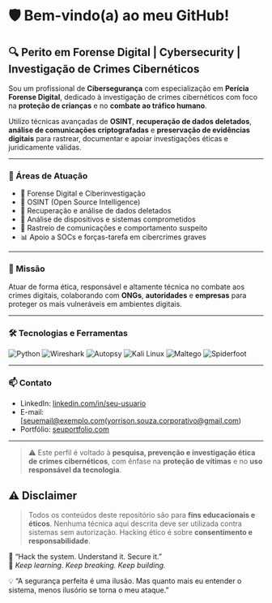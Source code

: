 # 🛡️ Bem-vindo(a) ao meu GitHub!

## 🔍 Perito em Forense Digital | Cybersecurity | Investigação de Crimes Cibernéticos

Sou um profissional de **Cibersegurança** com especialização em **Perícia Forense Digital**, dedicado à investigação de crimes cibernéticos com foco na **proteção de crianças** e no **combate ao tráfico humano**.

Utilizo técnicas avançadas de **OSINT**, **recuperação de dados deletados**, **análise de comunicações criptografadas** e **preservação de evidências digitais** para rastrear, documentar e apoiar investigações éticas e juridicamente válidas.

---

### 💼 Áreas de Atuação

- 🔐 Forense Digital e Ciberinvestigação  
- 🧠 OSINT (Open Source Intelligence)  
- 💾 Recuperação e análise de dados deletados  
- 📱 Análise de dispositivos e sistemas comprometidos  
- 📡 Rastreio de comunicações e comportamento suspeito  
- 📊 Apoio a SOCs e forças-tarefa em cibercrimes graves  

---

### 🎯 Missão

Atuar de forma ética, responsável e altamente técnica no combate aos crimes digitais, colaborando com **ONGs**, **autoridades** e **empresas** para proteger os mais vulneráveis em ambientes digitais.

---

### 🛠️ Tecnologias e Ferramentas

![Python](https://img.shields.io/badge/Python-3776AB?style=for-the-badge&logo=python&logoColor=white)
![Wireshark](https://img.shields.io/badge/Wireshark-1679A7?style=for-the-badge&logo=wireshark&logoColor=white)
![Autopsy](https://img.shields.io/badge/Autopsy-blue?style=for-the-badge)
![Kali Linux](https://img.shields.io/badge/Kali_Linux-557C94?style=for-the-badge&logo=kalilinux&logoColor=white)
![Maltego](https://img.shields.io/badge/Maltego-darkblue?style=for-the-badge)
![Spiderfoot](https://img.shields.io/badge/Spiderfoot-gray?style=for-the-badge)

---

### 📫 Contato

- LinkedIn: [linkedin.com/in/seu-usuario](https://linkedin.com/in/seu-usuario)  
- E-mail: [seuemail@exemplo.com(yorrison.souza.corporativo@gmail.com)  
- Portfólio: [seuportfolio.com](https://seuportfolio.com)

---

> ⚠️ Este perfil é voltado à **pesquisa, prevenção e investigação ética de crimes cibernéticos**, com ênfase na **proteção de vítimas** e no **uso responsável da tecnologia**.


## ⚠️ Disclaimer

> Todos os conteúdos deste repositório são para **fins educacionais e éticos**. Nenhuma técnica aqui descrita deve ser utilizada contra sistemas sem autorização. Hacking ético é sobre **consentimento e responsabilidade**.

🧠 “Hack the system. Understand it. Secure it.”  
🔗 *Keep learning. Keep breaking. Keep building.*

💡 “A segurança perfeita é uma ilusão. Mas quanto mais eu entender o sistema, menos ilusório se torna o meu ataque.”

